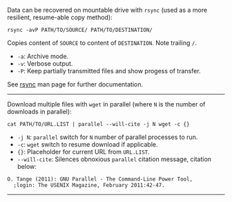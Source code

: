 Data can be recovered on mountable drive with `rsync` 
(used as a more resilient, resume-able copy method):

```
rsync -avP PATH/TO/SOURCE/ PATH/TO/DESTINATION/
```
Copies content of `SOURCE` to content of `DESTINATION`. Note trailing `/`.
* `-a`: Archive mode.
* `-v`: Verbose output.
* `-P`: Keep partially transmitted files and show progess of transfer.

See [rsync](https://download.samba.org/pub/rsync/rsync.html) man page for further documentation.

---
Download multiple files with `wget` in parallel 
(where `N` is the number of downloads in parallel):

```
cat PATH/TO/URL.LIST | parallel --will-cite -j N wget -c {}
```
* `-j N`: `parallel` switch for `N` number of parallel processes to run.
* `-c`: `wget` switch to resume download if applicable.
* `{}`: Placeholder for current URL from `URL.LIST`.
* `--will-cite`: Silences obnoxious `parallel` citation message, citation below:
```
O. Tange (2011): GNU Parallel - The Command-Line Power Tool,
  ;login: The USENIX Magazine, February 2011:42-47.
```

---
